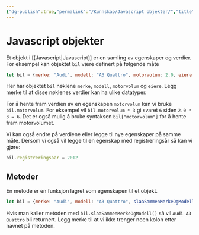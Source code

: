```yaml
---
{"dg-publish":true,"permalink":"/Kunnskap/Javascript objekter/","title":"Javascript objekter","tags":["it","it1","javascript"]}
---
```



# Javascript objekter
Et objekt i [[Javascript\|Javascript]] er en samling av egenskaper og verdier. For eksempel kan objektet `bil` være definert på følgende måte

```javascript
let bil = {merke: "Audi", modell: "A3 Quattro", motorvolum: 2.0, eiere: ["Ståle Gjelsten", "Navn på tidligere eier"]}
```

Her har objektet `bil` nøklene `merke`, `modell`, `motorvolum` og `eiere`. Legg merke til at disse nøklenes verdier kan ha ulike datatyper.

For å hente fram verdien av en egenskapen `motorvolum` kan vi bruke `bil.motorvolum`. For eksempel vil `bil.motorvolum * 3` gi svaret `6` siden `2.0 * 3 = 6`. Det er også mulig å bruke syntaksen `bil["motorvolum"]` for å hente fram motorvolumet.

Vi kan også endre på verdiene eller legge til nye egenskaper på samme måte. Dersom vi også vil legge til en egenskap med registreringsår så kan vi gjøre:

```javascript
bil.registreringsaar = 2012
```

## Metoder
En metode er en funksjon lagret som egenskapen til et objekt.

```javascript
let bil = {merke: "Audi", modell: "A3 Quattro", slaaSammenMerkeOgModell() {return this.merke + " " + this.modell}}
```

Hvis man kaller metoden med `bil.slaaSammenMerkeOgModell()` så vil `Audi A3 Quattro` bli returnert. Legg merke til at vi ikke trenger noen kolon etter navnet på metoden.
